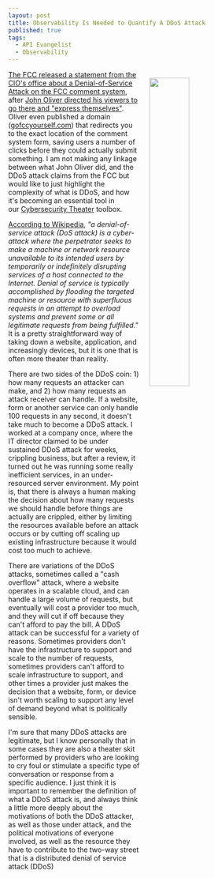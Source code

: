 ```yaml
---
layout: post
title: Observability Is Needed to Quantify A DDoS Attack
published: true
tags:
  - API Evangelist
  - Observability
---
```

<p><img style="padding: 15px;" src="http://kinlane-productions.s3.amazonaws.com/api_evangelist_site/blog/cannon_wall_satan.jpg" alt="" width="40%" align="right" /></p>
<p><a href="https://www.fcc.gov/document/statement-fcc-cio-denial-service-attack-fcc-comment-system">The FCC released a statement from the CIO's office about a Denial-of-Service Attack on the FCC comment system</a>, after <a href="http://thehill.com/policy/technology/332342-john-oliver-roasts-the-fccs-plan-to-curb-net-neutrality">John Oliver directed his viewers to go there and "express themselves"</a>. Oliver even published a domain (<a href="http://gofccyourself.com/">gofccyourself.com</a>) that redirects you to the exact location of the comment system form, saving users a number of clicks before they could actually submit something. I am not making any linkage between what John Oliver did, and the DDoS attack claims from the FCC but would like to just highlight&nbsp;the complexity of what is DDoS, and how it's becoming an essential tool in our&nbsp;<a href="http://cybersecurity.theater">Cybersecurity Theater</a> toolbox.</p>
<p><a href="https://en.wikipedia.org/wiki/Denial-of-service_attack">According to Wikipedia</a>, <em>"a denial-of-service attack (DoS attack) is a cyber-attack where the perpetrator seeks to make a machine or network resource unavailable to its intended users by temporarily or indefinitely disrupting services of a host connected to the Internet. Denial of service is typically accomplished by flooding the targeted machine or resource with superfluous requests in an attempt to overload systems and prevent some or all legitimate requests from being fulfilled."</em> It is a pretty straightforward way of taking down a website, application, and increasingly devices, but it is one that is often more theater than reality.</p>
<p>There are two sides of the DDoS coin: 1) how many requests an attacker can make, and 2) how many requests an attack receiver can handle. If a website, form or another service can only handle 100 requests in any second, it doesn't take much to become a DDoS attack. I worked at a company once, where the IT director claimed to be under sustained DDoS attack for weeks, crippling business, but after a review, it turned out he was running some really inefficient services, in an under-resourced server environment. My point is, that there is always a human making the decision about how many requests we should handle before things are actually are crippled, either by limiting the resources available before an attack occurs or by cutting off scaling up existing infrastructure because it would cost too much to achieve.</p>
<p>There are variations of the DDoS attacks, sometimes called a "cash overflow" attack, where a website operates in a scalable cloud, and can handle a large volume of requests, but eventually will cost a provider too much, and they will cut if off because they can't afford to pay the bill. A DDoS attack can be successful for a variety of reasons. Sometimes providers don't have the infrastructure to support and scale to the number of requests, sometimes providers can't afford to scale infrastructure to support, and other times a provider just makes the decision that a website, form, or device isn't worth scaling to support any level of demand beyond what is politically sensible.</p>
<p>I'm sure that many DDoS attacks are legitimate, but I know personally that in some cases they are also a theater skit performed by providers who are looking to cry foul or stimulate a specific type of conversation&nbsp;or response from a specific audience. I just think it is important to remember the definition of what a DDoS attack is, and always think a little more deeply about the motivations of both the DDoS attacker, as well as those under attack, and the political motivations of everyone involved, as well as the resource they have to contribute to the two-way street that is a distributed denial of service attack (DDoS)</p>
